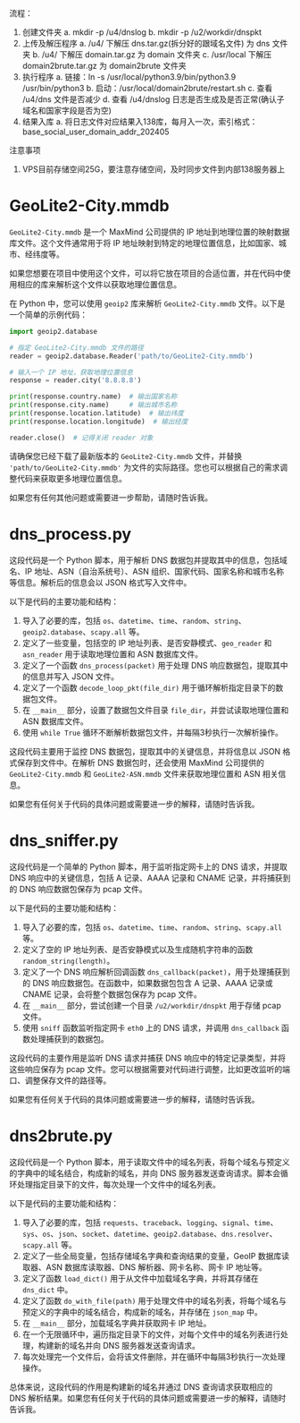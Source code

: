 流程：
  1. 创建文件夹
    a. mkdir -p /u4/dnslog
    b. mkdir -p /u2/workdir/dnspkt
  2. 上传及解压程序
    a. /u4/ 下解压 dns.tar.gz(拆分好的跟域名文件) 为 dns 文件夹
    b. /u4/ 下解压 domain.tar.gz 为 domain 文件夹
    c. /usr/local 下解压 domain2brute.tar.gz 为 domain2brute 文件夹
  3. 执行程序
    a. 链接：ln -s /usr/local/python3.9/bin/python3.9 /usr/bin/python3
    b. 启动：/usr/local/domain2brute/restart.sh
    c. 查看 /u4/dns 文件是否减少
    d. 查看 /u4/dnslog 日志是否生成及是否正常(确认子域名和国家字段是否为空)
  4. 结果入库
    a. 将日志文件对应结果入138库，每月入一次，索引格式：base_social_user_domain_addr_202405

注意事项
  1. VPS目前存储空间25G，要注意存储空间，及时同步文件到内部138服务器上


# GeoLite2-City.mmdb

`GeoLite2-City.mmdb` 是一个 MaxMind 公司提供的 IP 地址到地理位置的映射数据库文件。这个文件通常用于将 IP 地址映射到特定的地理位置信息，比如国家、城市、经纬度等。

如果您想要在项目中使用这个文件，可以将它放在项目的合适位置，并在代码中使用相应的库来解析这个文件以获取地理位置信息。

在 Python 中，您可以使用 `geoip2` 库来解析 `GeoLite2-City.mmdb` 文件。以下是一个简单的示例代码：

```python
import geoip2.database

# 指定 GeoLite2-City.mmdb 文件的路径
reader = geoip2.database.Reader('path/to/GeoLite2-City.mmdb')

# 输入一个 IP 地址，获取地理位置信息
response = reader.city('8.8.8.8')

print(response.country.name)  # 输出国家名称
print(response.city.name)     # 输出城市名称
print(response.location.latitude)  # 输出纬度
print(response.location.longitude)  # 输出经度

reader.close()  # 记得关闭 reader 对象
```

请确保您已经下载了最新版本的 `GeoLite2-City.mmdb` 文件，并替换 `'path/to/GeoLite2-City.mmdb'` 为文件的实际路径。您也可以根据自己的需求调整代码来获取更多地理位置信息。

如果您有任何其他问题或需要进一步帮助，请随时告诉我。



# dns_process.py

这段代码是一个 Python 脚本，用于解析 DNS 数据包并提取其中的信息，包括域名、IP 地址、ASN（自治系统号）、ASN 组织、国家代码、国家名称和城市名称等信息。解析后的信息会以 JSON 格式写入文件中。

以下是代码的主要功能和结构：

1. 导入了必要的库，包括 `os`、`datetime`、`time`、`random`、`string`、`geoip2.database`、`scapy.all` 等。
2. 定义了一些变量，包括空的 IP 地址列表、是否安静模式、`geo_reader` 和 `asn_reader` 用于读取地理位置和 ASN 数据库文件。
3. 定义了一个函数 `dns_process(packet)` 用于处理 DNS 响应数据包，提取其中的信息并写入 JSON 文件。
4. 定义了一个函数 `decode_loop_pkt(file_dir)` 用于循环解析指定目录下的数据包文件。
5. 在 `__main__` 部分，设置了数据包文件目录 `file_dir`，并尝试读取地理位置和 ASN 数据库文件。
6. 使用 `while True` 循环不断解析数据包文件，并每隔3秒执行一次解析操作。

这段代码主要用于监控 DNS 数据包，提取其中的关键信息，并将信息以 JSON 格式保存到文件中。在解析 DNS 数据包时，还会使用 MaxMind 公司提供的 `GeoLite2-City.mmdb` 和 `GeoLite2-ASN.mmdb` 文件来获取地理位置和 ASN 相关信息。

如果您有任何关于代码的具体问题或需要进一步的解释，请随时告诉我。


# dns_sniffer.py
这段代码是一个简单的 Python 脚本，用于监听指定网卡上的 DNS 请求，并提取 DNS 响应中的关键信息，包括 A 记录、AAAA 记录和 CNAME 记录，并将捕获到的 DNS 响应数据包保存为 pcap 文件。

以下是代码的主要功能和结构：

1. 导入了必要的库，包括 `os`、`datetime`、`time`、`random`、`string`、`scapy.all` 等。
2. 定义了空的 IP 地址列表、是否安静模式以及生成随机字符串的函数 `random_string(length)`。
3. 定义了一个 DNS 响应解析回调函数 `dns_callback(packet)`，用于处理捕获到的 DNS 响应数据包。在函数中，如果数据包包含 A 记录、AAAA 记录或 CNAME 记录，会将整个数据包保存为 pcap 文件。
4. 在 `__main__` 部分，尝试创建一个目录 `/u2/workdir/dnspkt` 用于存储 pcap 文件。
5. 使用 `sniff` 函数监听指定网卡 `eth0` 上的 DNS 请求，并调用 `dns_callback` 函数处理捕获到的数据包。

这段代码的主要作用是监听 DNS 请求并捕获 DNS 响应中的特定记录类型，并将这些响应保存为 pcap 文件。您可以根据需要对代码进行调整，比如更改监听的端口、调整保存文件的路径等。

如果您有任何关于代码的具体问题或需要进一步的解释，请随时告诉我。




# dns2brute.py
这段代码是一个 Python 脚本，用于读取文件中的域名列表，将每个域名与预定义的字典中的域名结合，构成新的域名，并向 DNS 服务器发送查询请求。脚本会循环处理指定目录下的文件，每次处理一个文件中的域名列表。

以下是代码的主要功能和结构：

1. 导入了必要的库，包括 `requests`、`traceback`、`logging`、`signal`、`time`、`sys`、`os`、`json`、`socket`、`datetime`、`geoip2.database`、`dns.resolver`、`scapy.all` 等。
2. 定义了一些全局变量，包括存储域名字典和查询结果的变量，GeoIP 数据库读取器、ASN 数据库读取器、DNS 解析器、网卡名称、网卡 IP 地址等。
3. 定义了函数 `load_dict()` 用于从文件中加载域名字典，并将其存储在 `dns_dict` 中。
4. 定义了函数 `do_with_file(path)` 用于处理文件中的域名列表，将每个域名与预定义的字典中的域名结合，构成新的域名，并存储在 `json_map` 中。
5. 在 `__main__` 部分，加载域名字典并获取网卡 IP 地址。
6. 在一个无限循环中，遍历指定目录下的文件，对每个文件中的域名列表进行处理，构建新的域名并向 DNS 服务器发送查询请求。
7. 每次处理完一个文件后，会将该文件删除，并在循环中每隔3秒执行一次处理操作。

总体来说，这段代码的作用是构建新的域名并通过 DNS 查询请求获取相应的 DNS 解析结果。如果您有任何关于代码的具体问题或需要进一步的解释，请随时告诉我。
